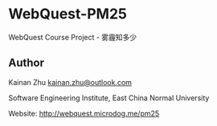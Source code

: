 # WebQuest-PM25
WebQuest Course Project - 雾霾知多少

## Author

Kainan Zhu <kainan.zhu@outlook.com>

Software Engineering Institute, East China Normal University

Website: http://webquest.microdog.me/pm25
